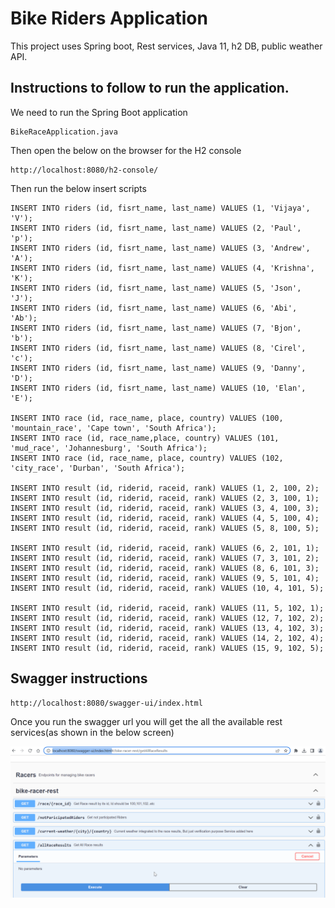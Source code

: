 # Bike Riders Application

This project uses Spring boot, Rest services, Java 11, h2 DB, public weather API.

## Instructions to follow to run the application.

We need to run the Spring Boot application
````class
BikeRaceApplication.java
`````
Then open the below on the browser for the H2 console
````H2console
http://localhost:8080/h2-console/
````
Then run the below insert scripts
````inserts
INSERT INTO riders (id, fisrt_name, last_name) VALUES (1, 'Vijaya', 'V');
INSERT INTO riders (id, fisrt_name, last_name) VALUES (2, 'Paul', 'p');
INSERT INTO riders (id, fisrt_name, last_name) VALUES (3, 'Andrew', 'A');
INSERT INTO riders (id, fisrt_name, last_name) VALUES (4, 'Krishna', 'K');
INSERT INTO riders (id, fisrt_name, last_name) VALUES (5, 'Json', 'J');
INSERT INTO riders (id, fisrt_name, last_name) VALUES (6, 'Abi', 'Ab');
INSERT INTO riders (id, fisrt_name, last_name) VALUES (7, 'Bjon', 'b');
INSERT INTO riders (id, fisrt_name, last_name) VALUES (8, 'Cirel', 'c');
INSERT INTO riders (id, fisrt_name, last_name) VALUES (9, 'Danny', 'D');
INSERT INTO riders (id, fisrt_name, last_name) VALUES (10, 'Elan', 'E');

INSERT INTO race (id, race_name, place, country) VALUES (100, 'mountain_race', 'Cape town', 'South Africa');
INSERT INTO race (id, race_name,place, country) VALUES (101, 'mud_race', 'Johannesburg', 'South Africa');
INSERT INTO race (id, race_name, place, country) VALUES (102, 'city_race', 'Durban', 'South Africa');

INSERT INTO result (id, riderid, raceid, rank) VALUES (1, 2, 100, 2);
INSERT INTO result (id, riderid, raceid, rank) VALUES (2, 3, 100, 1);
INSERT INTO result (id, riderid, raceid, rank) VALUES (3, 4, 100, 3);
INSERT INTO result (id, riderid, raceid, rank) VALUES (4, 5, 100, 4);
INSERT INTO result (id, riderid, raceid, rank) VALUES (5, 8, 100, 5);

INSERT INTO result (id, riderid, raceid, rank) VALUES (6, 2, 101, 1);
INSERT INTO result (id, riderid, raceid, rank) VALUES (7, 3, 101, 2);
INSERT INTO result (id, riderid, raceid, rank) VALUES (8, 6, 101, 3);
INSERT INTO result (id, riderid, raceid, rank) VALUES (9, 5, 101, 4);
INSERT INTO result (id, riderid, raceid, rank) VALUES (10, 4, 101, 5);

INSERT INTO result (id, riderid, raceid, rank) VALUES (11, 5, 102, 1);
INSERT INTO result (id, riderid, raceid, rank) VALUES (12, 7, 102, 2);
INSERT INTO result (id, riderid, raceid, rank) VALUES (13, 4, 102, 3);
INSERT INTO result (id, riderid, raceid, rank) VALUES (14, 2, 102, 4);
INSERT INTO result (id, riderid, raceid, rank) VALUES (15, 9, 102, 5);

````

## Swagger instructions
````swagger url
http://localhost:8080/swagger-ui/index.html
````
Once you run the swagger url you will get the all the available rest services(as shown in the below screen)

![img.png](img.png)
